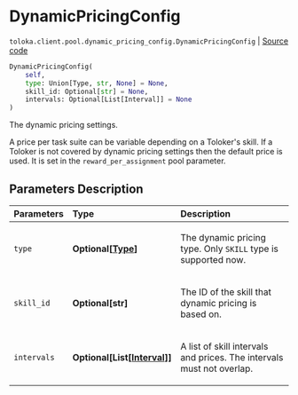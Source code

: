 # DynamicPricingConfig
`toloka.client.pool.dynamic_pricing_config.DynamicPricingConfig` | [Source code](https://github.com/Toloka/toloka-kit/blob/v1.1.2/src/client/pool/dynamic_pricing_config.py#L9)

```python
DynamicPricingConfig(
    self,
    type: Union[Type, str, None] = None,
    skill_id: Optional[str] = None,
    intervals: Optional[List[Interval]] = None
)
```

The dynamic pricing settings.


A price per task suite can be variable depending on a Toloker's skill.
If a Toloker is not covered by dynamic pricing settings then the default price is used. It is set in the `reward_per_assignment` pool parameter.

## Parameters Description

| Parameters | Type | Description |
| :----------| :----| :-----------|
`type`|**Optional\[[Type](toloka.client.pool.dynamic_pricing_config.DynamicPricingConfig.Type.md)\]**|<p>The dynamic pricing type. Only `SKILL` type is supported now.</p>
`skill_id`|**Optional\[str\]**|<p>The ID of the skill that dynamic pricing is based on.</p>
`intervals`|**Optional\[List\[[Interval](toloka.client.pool.dynamic_pricing_config.DynamicPricingConfig.Interval.md)\]\]**|<p>A list of skill intervals and prices. The intervals must not overlap.</p>
